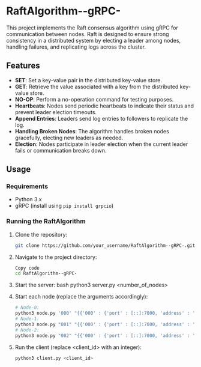 # RaftAlgorithm--gRPC-

This project implements the Raft consensus algorithm using gRPC for communication between nodes. Raft is designed to ensure strong consistency in a distributed system by electing a leader among nodes, handling failures, and replicating logs across the cluster.

## Features

- **SET**: Set a key-value pair in the distributed key-value store.
- **GET**: Retrieve the value associated with a key from the distributed key-value store.
- **NO-OP**: Perform a no-operation command for testing purposes.
- **Heartbeats**: Nodes send periodic heartbeats to indicate their status and prevent leader election timeouts.
- **Append Entries**: Leaders send log entries to followers to replicate the log.
- **Handling Broken Nodes**: The algorithm handles broken nodes gracefully, electing new leaders as needed.
- **Election**: Nodes participate in leader election when the current leader fails or communication breaks down.

## Usage

### Requirements
- Python 3.x
- gRPC (install using `pip install grpcio`)

### Running the RaftAlgorithm

1. Clone the repository:
    ```bash
    git clone https://github.com/your_username/RaftAlgorithm--gRPC-.git
    ```

2. Navigate to the project directory:
    ```bash
    Copy code
    cd RaftAlgorithm--gRPC-
    ```

3. Start the server:
bash
python3 server.py <number_of_nodes>

4. Start each node (replace the arguments accordingly):
    ```bash
    # Node-0:
    python3 node.py '000' "{{'000' : {'port' : [::]:7000, 'address' : 'localhost' },{'001' : {'port' : [::]:7001, 'address' : 'localhost' },{'002' : {'port' : [::]:7002, 'address' : 'localhost' },}"
    # Node-1:
    python3 node.py "001" "{{'000' : {'port' : [::]:7000, 'address' : 'localhost' },{'001' : {'port' : [::]:7001, 'address' : 'localhost' },{'002' : {'port' : [::]:7002, 'address' : 'localhost' },}"
    # Node-2:
    python3 node.py "002" "{{'000' : {'port' : [::]:7000, 'address' : 'localhost' },{'001' : {'port' : [::]:7001, 'address' : 'localhost' },{'002' : {'port' : [::]:7002, 'address' : 'localhost' },}"
    ```

5. Run the client (replace <client_id> with an integer):
    ```bash
    python3 client.py <client_id>
    ```